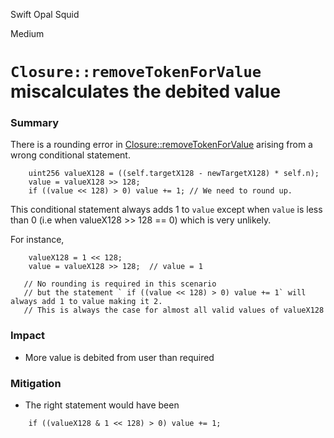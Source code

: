 Swift Opal Squid

Medium

# `Closure::removeTokenForValue` miscalculates the debited value

### Summary
There is a rounding error in [Closure::removeTokenForValue](https://github.com/sherlock-audit/2025-04-burve/blob/main/Burve/src/multi/closure/Closure.sol#L371) arising from a wrong conditional statement.

```solidity
    uint256 valueX128 = ((self.targetX128 - newTargetX128) * self.n);
    value = valueX128 >> 128;
    if ((value << 128) > 0) value += 1; // We need to round up.
```

This conditional statement always adds 1 to `value` except when `value` is less than 0 (i.e when valueX128 >> 128 == 0) which is very unlikely.

For instance, 

```solidity
    valueX128 = 1 << 128;
    value = valueX128 >> 128;  // value = 1

   // No rounding is required in this scenario
   // but the statement ` if ((value << 128) > 0) value += 1` will always add 1 to value making it 2.
   // This is always the case for almost all valid values of valueX128
```

### Impact
- More value is debited from user than required

### Mitigation
- The right statement would have been
```solidity
    if ((valueX128 & 1 << 128) > 0) value += 1;
```
